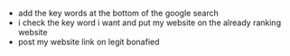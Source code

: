 - add the key words at the bottom of the google search
- i check the key word i want and put my website on the already ranking website
- post my website link on legit bonafied
